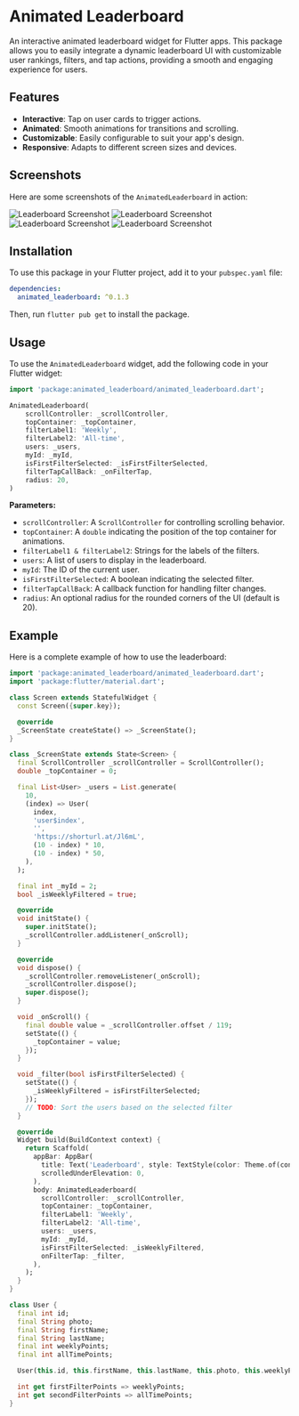 
# Animated Leaderboard

An interactive animated leaderboard widget for Flutter apps. This package allows you to easily integrate a dynamic leaderboard UI with customizable user rankings, filters, and tap actions, providing a smooth and engaging experience for users.

## Features

- **Interactive**: Tap on user cards to trigger actions.
- **Animated**: Smooth animations for transitions and scrolling.
- **Customizable**: Easily configurable to suit your app's design.
- **Responsive**: Adapts to different screen sizes and devices.

## Screenshots

Here are some screenshots of the `AnimatedLeaderboard` in action:

![Leaderboard Screenshot](..%2FSimulator%20Screenshot%20-%20iPhone%2015%20Pro%20-%202024-12-01%20at%2023.12.32.png)
![Leaderboard Screenshot](..%2FSimulator%20Screenshot%20-%20iPhone%2015%20Pro%20-%202024-12-01%20at%2023.13.01.png)
![Leaderboard Screenshot](..%2FSimulator%20Screenshot%20-%20iPhone%2015%20Pro%20-%202024-12-01%20at%2023.12.41.png)
![Leaderboard Screenshot](..%2FSimulator%20Screenshot%20-%20iPhone%2015%20Pro%20-%202024-12-01%20at%2023.16.01.png)

## Installation

To use this package in your Flutter project, add it to your `pubspec.yaml` file:

```yaml
dependencies:
  animated_leaderboard: ^0.1.3
```

Then, run `flutter pub get` to install the package.

## Usage

To use the `AnimatedLeaderboard` widget, add the following code in your Flutter widget:

```dart
import 'package:animated_leaderboard/animated_leaderboard.dart';

AnimatedLeaderboard( 
    scrollController: _scrollController,
    topContainer: _topContainer,
    filterLabel1: 'Weekly',
    filterLabel2: 'All-time',
    users: _users,
    myId: _myId,
    isFirstFilterSelected: _isFirstFilterSelected,
    filterTapCallBack: _onFilterTap,
    radius: 20,
)
```

**Parameters:**

- `scrollController`: A `ScrollController` for controlling scrolling behavior.
- `topContainer`: A `double` indicating the position of the top container for animations.
- `filterLabel1 & filterLabel2`: Strings for the labels of the filters.
- `users`: A list of users to display in the leaderboard.
- `myId`: The ID of the current user.
- `isFirstFilterSelected`: A boolean indicating the selected filter.
- `filterTapCallBack`: A callback function for handling filter changes.
- `radius`: An optional radius for the rounded corners of the UI (default is 20).

## Example

Here is a complete example of how to use the leaderboard:

```dart
import 'package:animated_leaderboard/animated_leaderboard.dart';
import 'package:flutter/material.dart';

class Screen extends StatefulWidget {
  const Screen({super.key});

  @override
  _ScreenState createState() => _ScreenState();
}

class _ScreenState extends State<Screen> {
  final ScrollController _scrollController = ScrollController();
  double _topContainer = 0;

  final List<User> _users = List.generate(
    10,
    (index) => User(
      index,
      'user$index',
      '',
      'https://shorturl.at/Jl6mL',
      (10 - index) * 10,
      (10 - index) * 50,
    ),
  );

  final int _myId = 2;
  bool _isWeeklyFiltered = true;

  @override
  void initState() {
    super.initState();
    _scrollController.addListener(_onScroll);
  }

  @override
  void dispose() {
    _scrollController.removeListener(_onScroll);
    _scrollController.dispose();
    super.dispose();
  }

  void _onScroll() {
    final double value = _scrollController.offset / 119;
    setState(() {
      _topContainer = value;
    });
  }

  void _filter(bool isFirstFilterSelected) {
    setState(() {
      _isWeeklyFiltered = isFirstFilterSelected;
    });
    // TODO: Sort the users based on the selected filter
  }

  @override
  Widget build(BuildContext context) {
    return Scaffold(
      appBar: AppBar(
        title: Text('Leaderboard', style: TextStyle(color: Theme.of(context).colorScheme.secondary)),
        scrolledUnderElevation: 0,
      ),
      body: AnimatedLeaderboard(
        scrollController: _scrollController,
        topContainer: _topContainer,
        filterLabel1: 'Weekly',
        filterLabel2: 'All-time',
        users: _users,
        myId: _myId,
        isFirstFilterSelected: _isWeeklyFiltered,
        onFilterTap: _filter,
      ),
    );
  }
}

class User {
  final int id;
  final String photo;
  final String firstName;
  final String lastName;
  final int weeklyPoints;
  final int allTimePoints;

  User(this.id, this.firstName, this.lastName, this.photo, this.weeklyPoints, this.allTimePoints);

  int get firstFilterPoints => weeklyPoints;
  int get secondFilterPoints => allTimePoints;
}
